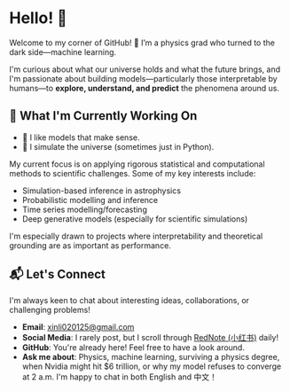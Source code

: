 # Hello! 👋

Welcome to my corner of GitHub! 👋 I’m a physics grad who turned to the dark side—machine learning.

I'm curious about what our universe holds and what the future brings, and I'm passionate about building models—particularly those interpretable by humans—to **explore, understand, and predict** the phenomena around us.

## 🚀 What I'm Currently Working On

- 🧠 I like models that make sense.
- 🔭 I simulate the universe (sometimes just in Python).

My current focus is on applying rigorous statistical and computational methods to scientific challenges. Some of my key interests include:

- Simulation-based inference in astrophysics
- Probabilistic modelling and inference
- Time series modelling/forecasting
- Deep generative models (especially for scientific simulations)

I'm especially drawn to projects where interpretability and theoretical grounding are as important as performance.

## 📬 Let's Connect

I'm always keen to chat about interesting ideas, collaborations, or challenging problems!

- **Email**: [xinli020125@gmail.com](mailto:xinli020125@gmail.com)
- **Social Media**: I rarely post, but I scroll through [RedNote (小红书)](https://www.xiaohongshu.com/user/profile/5cc47bed000000001102a0a2) daily!
- **GitHub**: You're already here! Feel free to have a look around.
- **Ask me about**: Physics, machine learning, surviving a physics degree, when Nvidia might hit $6 trillion, or why my model refuses to converge at 2 a.m. I'm happy to chat in both English and 中文！
